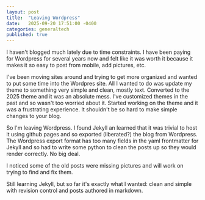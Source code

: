 ```yaml
---
layout: post
title:  "Leaving Wordpress"
date:   2025-09-20 17:51:00 -0400
categories: generaltech
published: true
---
```

I haven't blogged much lately due to time constraints. I have been paying for Wordpress for several years now
and felt like it was worth it because it makes it so easy to post from mobile, add pictures, etc.

I've been moving sites around and trying to get more organized and wanted to put some time into the Wordpres site.
All I wanted to do was update my theme to something very simple and clean, mostly text. Converted to the 2025 theme
and it was an absolute mess. I've customized themes in the past and so wasn't too worried about it. Started working
on the theme and it was a frustrating experience. It shouldn't be so hard to make simple changes to your blog.

So I'm leaving Wordpress. I found Jekyll an learned that it was trivial to host it using github pages and so exported
(liberated?) the blog from Wordpress. The Wordpress export format has too many fields in the yaml frontmatter for
Jekyll and so had to write some python to clean the posts up so they would render correctly. No big deal.

I noticed some of the old posts were missing pictures and will work on trying to find and fix them.

Still learning Jekyll, but so far it's exactly what I wanted: clean and simple with revision control and posts
authored in markdown.





